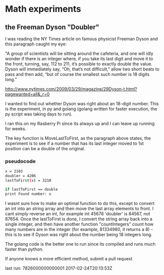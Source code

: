 # Math experiments

## the Freeman Dyson "Doubler"
I was reading the NY Times article on famous physicist Freeman Dyson and this paragraph caught my eye:

"A group of scientists will be sitting around the cafeteria, and one will idly wonder if there is an integer where, if you take its last digit and move it to the front, turning, say, 112 to 211, it’s possible to exactly double the value. Dyson will immediately say, “Oh, that’s not difficult,” allow two short beats to pass and then add, “but of course the smallest such number is 18 digits long.”

http://www.nytimes.com/2009/03/29/magazine/29Dyson-t.html?pagewanted=all&_r=0

I wanted to find out whether Dyson was right about an 18-digit number. This is the experiment, in py and golang (golang written for faster execution, the py script was taking days to run). 

I ran this on my Rasberry Pi since its always up and I can leave up running for weeks.

The key function is MoveLastToFirst, as the paragraph above states, the experiment is to see if a number that has its last integer moved to 1st position can be a double of the original.

### pseudocode
```bash
x = 2103
doubler = 4206
lastToFirst(x) = 3210

if lastToFirst == double
print Found number: x
```

 I wasnt sure how to make an optimal function to do this, except to convert an int into an string array and then move the last array elements to front. I cant simply reverse an int, for example int 45678 'doubler' is 84567, not 87654. Once the lastToFirst is done, I convert the string array back into a single integer, and then have another function "countIntegers" count how many numbers are in the integer (for example, 81334980, it returns a 8) - this is to see if Dyson was right about the number being 18 integers long.

The golang code is the better one to run since its compiled and runs much faster than python.

If anyone knows a more efficient method, submit a pull request

last run: 7826000000000001
2017-02-24T20:13:53Z

